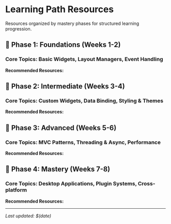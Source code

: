# Learning Path Resources

Resources organized by mastery phases for structured learning progression.

## 🎯 Phase 1: Foundations (Weeks 1-2)
### Core Topics: Basic Widgets, Layout Managers, Event Handling

**Recommended Resources:**
<!-- Add phase-specific resources here -->

## 🎯 Phase 2: Intermediate (Weeks 3-4)
### Core Topics: Custom Widgets, Data Binding, Styling & Themes

**Recommended Resources:**
<!-- Add phase-specific resources here -->

## 🎯 Phase 3: Advanced (Weeks 5-6)
### Core Topics: MVC Patterns, Threading & Async, Performance

**Recommended Resources:**
<!-- Add phase-specific resources here -->

## 🎯 Phase 4: Mastery (Weeks 7-8)
### Core Topics: Desktop Applications, Plugin Systems, Cross-platform

**Recommended Resources:**
<!-- Add phase-specific resources here -->

---
*Last updated: $(date)*
